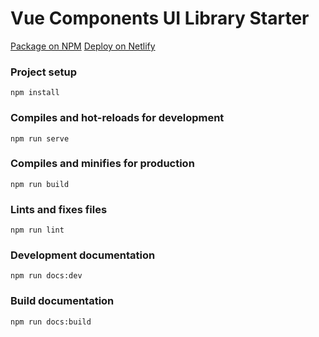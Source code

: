 # Vue Components UI Library Starter

[Package on NPM](https://www.npmjs.com/package/ui-library-starter)
[Deploy on Netlify](https://ui-library-starter.netlify.app/)

### Project setup
```
npm install
```

### Compiles and hot-reloads for development
```
npm run serve
```

### Compiles and minifies for production
```
npm run build
```

### Lints and fixes files
```
npm run lint
```

### Development documentation
```
npm run docs:dev
```

### Build documentation
```
npm run docs:build
```
